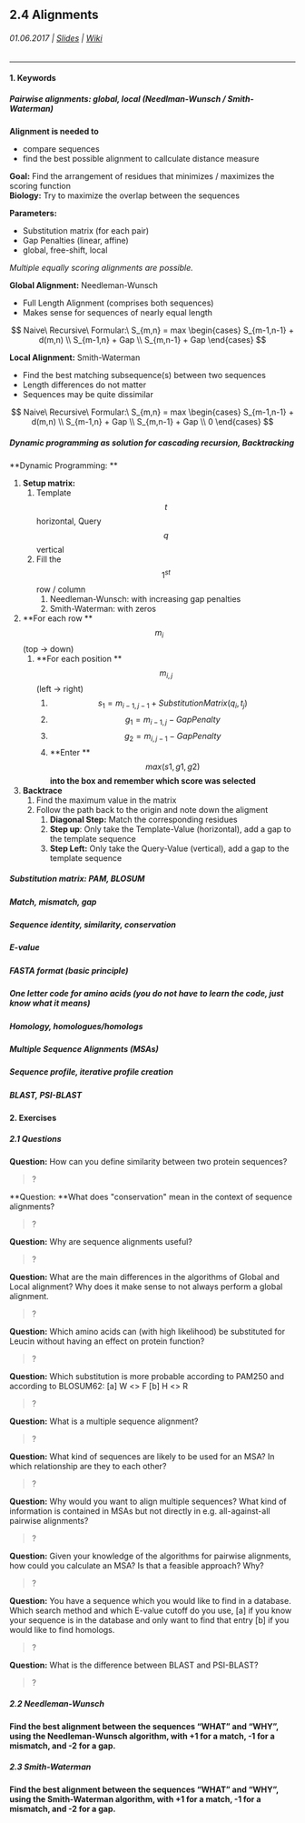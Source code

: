 ## 2.4 Alignments

###### 01.06.2017 \| [Slides](https://www.rostlab.org/sites/default/files/fileadmin/teaching/SoSe17/PP1CS/20170601_PP1_alignment.pdf) \| [Wiki](https://i12r-studfilesrv.informatik.tu-muenchen.de/sose17/pp4cs1/index.php/Alignments)

---

#### 1. Keywords

##### Pairwise alignments: global, local \(Needlman-Wunsch / Smith-Waterman\)

**Alignment is needed to**

* compare sequences
* find the best possible alignment to callculate distance measure

**Goal:** Find the arrangement of residues that minimizes / maximizes the scoring function  
**Biology:** Try to maximize the overlap between the sequences

**Parameters:**

* Substitution matrix \(for each pair\)
* Gap Penalties \(linear, affine\)
* global, free-shift, local

_Multiple equally scoring alignments are possible._

**Global Alignment:** Needleman-Wunsch

* Full Length Alignment \(comprises both sequences\)
* Makes sense for sequences of nearly equal length


$$
Naive\ Recursive\ Formular:\ S_{m,n} = max \begin{cases} S_{m-1,n-1} + d(m,n)
\\ S_{m-1,n} + Gap
\\ S_{m,n-1} + Gap
 \end{cases}
$$


**Local Alignment:** Smith-Waterman

* Find the best matching subsequence\(s\) between two sequences
* Length differences do not matter
* Sequences may be quite dissimilar


$$
Naive\ Recursive\ Formular:\ S_{m,n} = max \begin{cases} S_{m-1,n-1} + d(m,n)
\\ S_{m-1,n} + Gap
\\ S_{m,n-1} + Gap
\\ 0
 \end{cases}
$$


##### Dynamic programming as solution for cascading recursion, Backtracking

**Dynamic Programming: **

1. **Setup matrix:**
   1. Template $$t$$ horizontal, Query $$q$$ vertical 
   2. Fill  the $$1^{st}$$ row / column 
      1. Needleman-Wunsch: with increasing gap penalties
      2. Smith-Waterman: with zeros
2. **For each row **$$m_i$$ \(top -&gt; down\)
   1. **For each position **$$m_{i,j}$$ \(left -&gt; right\)
      1. $$s_1 = m_{i-1,j-1} + SubstitutionMatrix(q_i, t_j)$$
      2. $$g_1 = m_{i-1,j} - GapPenalty$$
      3. $$g_2 = m_{i,j-1} - GapPenalty$$
      4. **Enter **$$max(s1,g1,g2)$$ **into the box and remember which score was selected**
3. **Backtrace**
   1. Find the maximum value in the matrix 
   2. Follow the path back to the origin and note down the aligment
      1. **Diagonal Step:** Match the corresponding residues
      2. **Step up**: Only take the Template-Value \(horizontal\), add a gap to the template sequence
      3. **Step Left:** Only take the Query-Value \(vertical\), add a gap to the template sequence

##### Substitution matrix: PAM, BLOSUM

##### Match, mismatch, gap

##### 

##### Sequence identity, similarity, conservation

##### 

##### E-value

##### 

##### FASTA format \(basic principle\)

##### 

##### One letter code for amino acids \(you do not have to learn the code, just know what it means\)

##### 

##### Homology, homologues/homologs

##### 

##### Multiple Sequence Alignments \(MSAs\)

##### 

##### Sequence profile, iterative profile creation

##### 

##### BLAST, PSI-BLAST

##### 

#### 2. Exercises

##### 2.1 Questions

**Question:** How can you define similarity between two protein sequences?

> ?

**Question: **What does "conservation" mean in the context of sequence alignments?

> ?

**Question:** Why are sequence alignments useful?

> ?

**Question:** What are the main differences in the algorithms of Global and Local alignment? Why does it make sense to not always perform a global alignment.

> ?

**Question:** Which amino acids can \(with high likelihood\) be substituted for Leucin without having an effect on protein function?

> ?

**Question:** Which substitution is more probable according to PAM250 and according to BLOSUM62: \[a\] W &lt;&gt; F \[b\] H &lt;&gt; R

> ?

**Question:** What is a multiple sequence alignment?

> ?

**Question:** What kind of sequences are likely to be used for an MSA? In which relationship are they to each other?

> ?

**Question:** Why would you want to align multiple sequences? What kind of information is contained in MSAs but not directly in e.g. all-against-all pairwise alignments?

> ?

**Question:** Given your knowledge of the algorithms for pairwise alignments, how could you calculate an MSA? Is that a feasible approach? Why?

> ?

**Question:** You have a sequence which you would like to find in a database. Which search method and which E-value cutoff do you use, \[a\] if you know your sequence is in the database and only want to find that entry \[b\] if you would like to find homologs.

> ?

**Question:** What is the difference between BLAST and PSI-BLAST?

> ?

##### 2.2 Needleman-Wunsch

**Find the best alignment between the sequences “WHAT” and “WHY”, using the Needleman-Wunsch algorithm, with +1 for a match, -1 for a mismatch, and -2 for a gap.**

##### 2.3 Smith-Waterman

**Find the best alignment between the sequences “WHAT” and “WHY”, using the Smith-Waterman algorithm, with +1 for a match, -1 for a mismatch, and -2 for a gap.**

